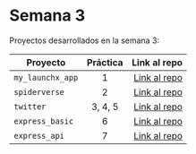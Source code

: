 # Semana 3 

Proyectos desarrollados en la semana 3:

| Proyecto | Práctica | Link al repo |
| ------------- |:-------------:| -----:|
|`my_launchx_app`|1|[Link al repo](https://github.com/martinGM05/my_launchx_app)|
|`spiderverse`|2|[Link al repo](https://github.com/martinGM05/spiderverse)|
|`twitter`|3, 4, 5|[Link al repo](https://github.com/martinGM05/Twitter)|
|`express_basic`|6|[Link al repo](https://github.com/martinGM05/express_basic)|
|`express_api`|7|[Link al repo]()|
